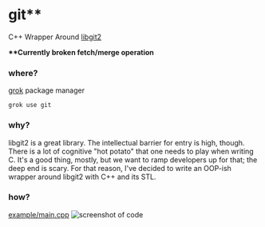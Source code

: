 # git**
C++ Wrapper Around [libgit2](https://github.com/libgit2/libgit2)

**\*\*Currently broken fetch/merge operation**

### where?
[grok](https://github.com/fyrware/grok) package manager
```
grok use git
```

### why?
libgit2 is a great library. The intellectual barrier for entry is high, though. 
There is a lot of cognitive "hot potato" that one needs to play when writing C. 
It's a good thing, mostly, but we want to ramp developers up for that; the deep end is scary. 
For that reason, I've decided to write an OOP-ish wrapper around libgit2 with C++ and its STL.

### how?
[example/main.cpp](https://github.com/fyrware/git/blob/master/example/main.cpp)
![screenshot of code](https://i.imgur.com/YR59GEz.png)
